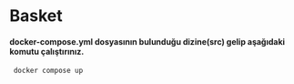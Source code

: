 # Basket
#### docker-compose.yml dosyasının bulunduğu dizine(src) gelip aşağıdaki komutu çalıştırınız. <br>
<code> docker compose up </code>
